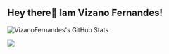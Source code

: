 ## Hey there👋 Iam Vizano Fernandes!

<!--
**VizanoFernandes/VizanoFernandes** is a ✨ _special_ ✨ repository because its `README.md` (this file) appears on your GitHub profile.

Here are some ideas to get you started:

- 🔭 I’m currently working on ...
- 🌱 I’m currently learning ...
- 👯 I’m looking to collaborate on ...
- 🤔 I’m looking for help with ...
- 💬 Ask me about ...
- 📫 How to reach me: ...
- 😄 Pronouns: ...
- ⚡ Fun fact: ...
-->

<img src="https://github-readme-stats.vercel.app/api?username=VizanoFernandes&theme=vue-dark&show_icons=true&hide_border=true&count_private=true" alt="VizanoFernandes's GitHub Stats" />


<p align="left">
  <a href="https://skillicons.dev">
    <img src="https://skillicons.dev/icons?i=html,css,js,py,pycharm,mysql,php,vscode,visualstudio,ps,blender,replit"/>
  </a>
</p>




